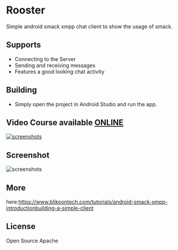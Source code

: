 # Rooster
Simple android smack xmpp chat client to show the usage of smack.

## Supports

* Connecting to the Server
* Sending and receiving messages
* Features a good looking chat activity

## Building

* Simply open the project in Android Studio and run the app.

## Video Course available [ONLINE]
 [![screenshots](http://www.blikoontech.com/wp-content/uploads/2018/03/course_promo.png)](https://blikoon.teachable.com/p/android-xmpp-chat-app-video-tutorial)

## Screenshot
![screenshots](http://www.blikoontech.com/wp-content/uploads/2016/04/rooster_full_chat_processed.png)

## More
here:https://www.blikoontech.com/tutorials/android-smack-xmpp-introductionbuilding-a-simple-client

## License
Open Source Apache


[ONLINE]: https://blikoon.teachable.com/p/android-xmpp-chat-app-video-tutorial
